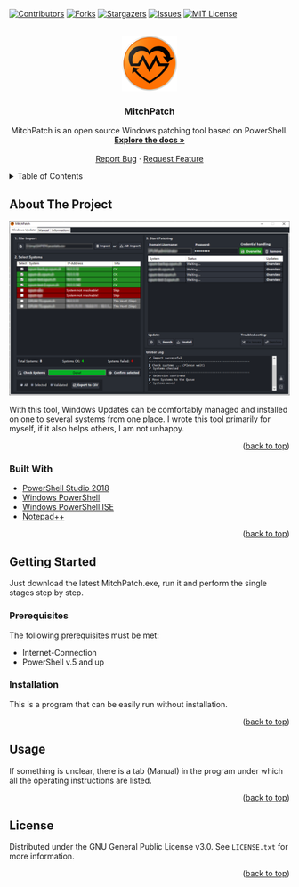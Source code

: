<div id="top"></div>
<!--
*** Thanks for checking out the Best-README-Template. If you have a suggestion
*** that would make this better, please fork the repo and create a pull request
*** or simply open an issue with the tag "enhancement".
*** Don't forget to give the project a star!
*** Thanks again! Now go create something AMAZING! :D
-->



<!-- PROJECT SHIELDS -->
<!--
*** I'm using markdown "reference style" links for readability.
*** Reference links are enclosed in brackets [ ] instead of parentheses ( ).
*** See the bottom of this document for the declaration of the reference variables
*** for contributors-url, forks-url, etc. This is an optional, concise syntax you may use.
*** https://www.markdownguide.org/basic-syntax/#reference-style-links
-->
[![Contributors][contributors-shield]][contributors-url]
[![Forks][forks-shield]][forks-url]
[![Stargazers][stars-shield]][stars-url]
[![Issues][issues-shield]][issues-url]
[![MIT License][license-shield]][license-url]



<!-- PROJECT LOGO -->
<br />
<div align="center">
  <a href="https://github.com/MitchPatch/MitchPatch/blob/main">
    <img src="/res/mitchpatch_logo.png" alt="Logo" width="100" height="100">
  </a>

<h3 align="center">MitchPatch</h3>

  <p align="center">
    MitchPatch is an open source Windows patching tool based on PowerShell.
    <br />
    <a href="https://github.com/MitchPatch/MitchPatch"><strong>Explore the docs »</strong></a>
    <br />
    <br />
    <a href="https://github.com/MitchPatch/MitchPatch/issues">Report Bug</a>
    ·
    <a href="https://github.com/MitchPatch/MitchPatch/pulls">Request Feature</a>
  </p>
</div>



<!-- TABLE OF CONTENTS -->
<details>
  <summary>Table of Contents</summary>
  <ol>
    <li>
      <a href="#about-the-project">About The Project</a>
      <ul>
        <li><a href="#built-with">Built With</a></li>
      </ul>
    </li>
    <li>
      <a href="#getting-started">Getting Started</a>
      <ul>
        <li><a href="#prerequisites">Prerequisites</a></li>
        <li><a href="#installation">Installation</a></li>
      </ul>
    </li>
    <li><a href="#usage">Usage</a></li>
    <li><a href="#license">License</a></li>
  </ol>
</details>



<!-- ABOUT THE PROJECT -->
## About The Project

[![Product Name Screen Shot][product-screenshot]](https://github.com/MitchPatch/MitchPatch/blob/main/res/MitchPatch_Main_Window.png)


With this tool, Windows Updates can be comfortably managed and installed on one to several systems from one place. 
I wrote this tool primarily for myself, if it also helps others, I am not unhappy.

<p align="right">(<a href="#top">back to top</a>)</p>


### Built With

* [PowerShell Studio 2018](https://www.sapien.com/software/powershell_studio)
* [Windows PowerShell](https://docs.microsoft.com/en-us/powershell/)
* [Windows PowerShell ISE](https://docs.microsoft.com/en-us/powershell/scripting/windows-powershell/ise/introducing-the-windows-powershell-ise?view=powershell-7.1)
* [Notepad++](https://notepad-plus-plus.org/)

<p align="right">(<a href="#top">back to top</a>)</p>



<!-- GETTING STARTED -->
## Getting Started

Just download the latest MitchPatch.exe, run it and perform the single stages step by step.

### Prerequisites

The following prerequisites must be met:
* Internet-Connection
* PowerShell v.5 and up


### Installation

This is a program that can be easily run without installation.

<p align="right">(<a href="#top">back to top</a>)</p>



<!-- USAGE EXAMPLES -->
## Usage

If something is unclear, there is a tab (Manual) in the program under which all the operating instructions are listed.


<p align="right">(<a href="#top">back to top</a>)</p>



<!-- LICENSE -->
## License

Distributed under the GNU General Public License v3.0. See `LICENSE.txt` for more information.

<p align="right">(<a href="#top">back to top</a>)</p>



<!-- MARKDOWN LINKS & IMAGES -->
<!-- https://www.markdownguide.org/basic-syntax/#reference-style-links -->
[contributors-shield]: https://img.shields.io/github/contributors/MitchPatch/MitchPatch.svg?style=for-the-badge
[contributors-url]: https://github.com/MitchPatch/MitchPatch/graphs/contributors
[forks-shield]: https://img.shields.io/github/forks/MitchPatch/MitchPatch.svg?style=for-the-badge
[forks-url]: https://github.com/MitchPatch/MitchPatch/network/members
[stars-shield]: https://img.shields.io/github/stars/MitchPatch/MitchPatch.svg?style=for-the-badge
[stars-url]: https://github.com/MitchPatch/MitchPatch/stargazers
[issues-shield]: https://img.shields.io/github/issues/MitchPatch/MitchPatch.svg?style=for-the-badge
[issues-url]: https://github.com/MitchPatch/MitchPatch/issues
[license-shield]: https://img.shields.io/github/license/MitchPatch/MitchPatch.svg?style=for-the-badge
[license-url]: https://github.com/MitchPatch/MitchPatch/blob/master/LICENSE.txt
[product-screenshot]: res/MitchPatch_Main_Window.png
